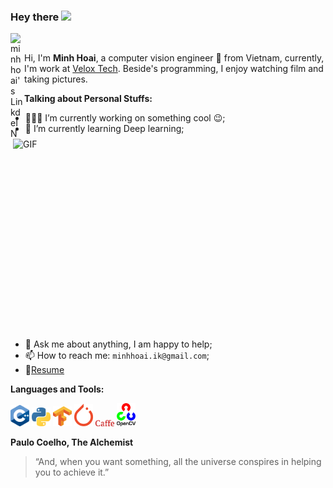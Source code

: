 ### Hey there <img src="https://media.giphy.com/media/hvRJCLFzcasrR4ia7z/giphy.gif" width="25px">

<a href="https://www.linkedin.com/in/minh-hoai-tran-1001/">
  <img align="left" alt="minhhoai's LinkdeIN" width="22px" src="https://cdn.jsdelivr.net/npm/simple-icons@v3/icons/linkedin.svg" />
</a>

<br />

Hi, I'm **Minh Hoai**, a computer vision engineer  🚀 from Vietnam, currently, I'm work at [Velox Tech](http://velox.no/). Beside's programming, I enjoy watching film and taking pictures.

  <img align="right" alt="GIF" src="https://github.com/abhisheknaiidu/abhisheknaiidu/blob/master/code.gif?raw=true" width="500" height="320" />
  
**Talking about Personal Stuffs:**

- 👨🏽‍💻 I’m currently working on something cool :wink:;
- 🌱 I’m currently learning Deep learning; 
- 💬 Ask me about anything, I am happy to help;
- 📫 How to reach me: `minhhoai.ik@gmail.com`;
- 📝[Resume](https://drive.google.com/file/d/12sYS8jJX1bMKeL2dVmX28NKmJVvAOefo/view?usp=sharing)

**Languages and Tools:**  


<code><img src="C++_Logo.svg" alt="C++" width="30"/></code>
<code><img src="Python-logo.webp" alt="Python" width="30"/></code>
<code><img src="Tensorflow_logo.svg.png" alt="Tensorflow" width="30"/></code>
<code><img src="PyTorch_logo.png" alt="Pytorch" width="30"/></code>
<code><img src="caffe.png" alt="Caffe" width="30"/></code>
<code><img src="OpenCV.png" alt="Opencv" width="30"/></code>

**Paulo Coelho, The Alchemist**
> “And, when you want something, all the universe conspires in helping you to achieve it.”





